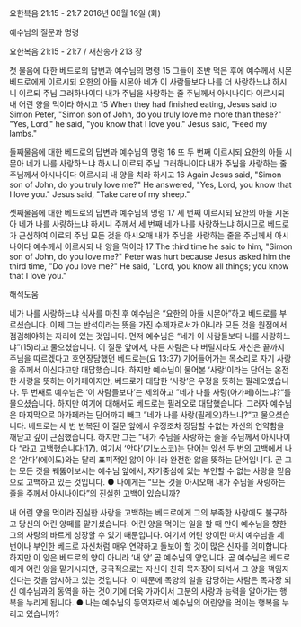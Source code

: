 요한복음 21:15 - 21:7 
2016년 08월 16일 (화)

예수님의 질문과 명령



요한복음 21:15 - 21:7 / 새찬송가 213 장


첫 물음에 대한 베드로의 답변과 예수님의 명령
15 그들이 조반 먹은 후에 예수께서 시몬 베드로에게 이르시되 요한의 아들 시몬아 네가 이 사람들보다 나를 더 사랑하느냐 하시니 이르되 주님 그러하나이다 내가 주님을 사랑하는 줄 주님께서 아시나이다 이르시되 내 어린 양을 먹이라 하시고
15 When they had finished eating, Jesus said to Simon Peter, "Simon son of John, do you truly love me more than these?" "Yes, Lord," he said, "you know that I love you." Jesus said, "Feed my lambs." 

둘째물음에 대한 베드로의 답변과 예수님의 명령
16 또 두 번째 이르시되 요한의 아들 시몬아 네가 나를 사랑하느냐 하시니 이르되 주님 그러하나이다 내가 주님을 사랑하는 줄 주님께서 아시나이다 이르시되 내 양을 치라 하시고
16 Again Jesus said, "Simon son of John, do you truly love me?" He answered, "Yes, Lord, you know that I love you." Jesus said, "Take care of my sheep." 

셋째물음에 대한 베드로의 답변과 예수님의 명령
17 세 번째 이르시되 요한의 아들 시몬아 네가 나를 사랑하느냐 하시니 주께서 세 번째 네가 나를 사랑하느냐 하시므로 베드로가 근심하여 이르되 주님 모든 것을 아시오매 내가 주님을 사랑하는 줄을 주님께서 아시나이다 예수께서 이르시되 내 양을 먹이라
17 The third time he said to him, "Simon son of John, do you love me?" Peter was hurt because Jesus asked him the third time, "Do you love me?" He said, "Lord, you know all things; you know that I love you."

해석도움





네가 나를 사랑하느냐 
식사를 마친 후 예수님은 “요한의 아들 시몬아”하고 베드로를 부르셨습니다. 이제 그는 반석이라는 뜻을 가진 수제자로서가 아니라 모든 것을 원점에서 점검해야하는 자리에 있는 것입니다. 먼저 예수님은 “네가 이 사람들보다 나를 사랑하느냐”(15)라고 물으셨습니다. 이 질문 앞에서, 다른 사람은 다 버릴지라도 자신은 끝까지 주님을 따르겠다고 호언장담했던 베드로는(요 13:37) 기어들어가는 목소리로 자기 사랑을 주께서 아신다고만 대답했습니다. 하지만 예수님이 물어본 ‘사랑’이라는 단어는 온전한 사랑을 뜻하는 아가페이지만, 베드로가 대답한 ‘사랑’은 우정을 뜻하는 필레오였습니다. 두 번째로 예수님은 ‘이 사람들보다’는 제외하고 ”네가 나를 사랑(아가페)하느냐?“를 물으셨습니다. 하지만 여기에 대해서도 베드로는 필레오로 대답했습니다. 그러자 예수님은 마지막으로 아가페라는 단어까지 빼고 ”네가 나를 사랑(필레오)하느냐?“고 물으셨습니다. 베드로는 세 번 반복된 이 질문 앞에서 우정조차 장담할 수없는 자신의 연약함을 깨닫고 깊이 근심했습니다. 하지만 그는 ”내가 주님을 사랑하는 줄을 주님께서 아시나이다 “라고 고백했습니다(17). 여기서 ‘안다’(기노스코)는 단어는 앞선 두 번의 고백에서 나온 ‘안다’(에이도)와는 달리 표피적인 앎이 아니라 완전한 앎을 뜻하는 단어입니다. 곧 그는 모든 것을 꿰뚫어보시는 예수님 앞에서, 자기중심에 있는 부인할 수 없는 사랑을 믿음으로 고백하고 있는 것입니다.
● 나에게는 “모든 것을 아시오매 내가 주님을 사랑하는 줄을 주께서 아시나이다”의 진실한 고백이 있습니까?  

내 어린 양을 먹이라 
진실한 사랑을 고백하는 베드로에게 그의 부족한 사랑에도 불구하고 당신의 어린 양떼를 맡기셨습니다. 어린 양을 먹이는 일을 할 때 만이 예수님을 향한 그의 사랑의 바르게 성장할 수 있기 때문입니다. 여기서 어린 양이란 마치 예수님을 세 번이나 부인한 베드로 자신처럼 매우 연약하고 돌보아 할 것이 많은 신자를 의미합니다. 하지만 이 양은 베드로의 양이 아니라 ‘내 양’ 곧 예수님의 양입니다. 곧 예수님은 베드로에게 어린 양을 맡기시지만, 궁극적으로는 자신이 친히 목자장이 되셔서 그 양을 책임지신다는 것을 암시하고 있는 것입니다. 이 때문에 목양의 일을 감당하는 사람은 목자장 되신 예수님과의 동역을 하는 것이기에 더욱 가까이서 그분의 사랑과 능력을 알아가는 행복을 누리게 됩니다.
● 나는 예수님의 동역자로서 예수님의 어린양을 먹이는 행복을 누리고 있습니까?
